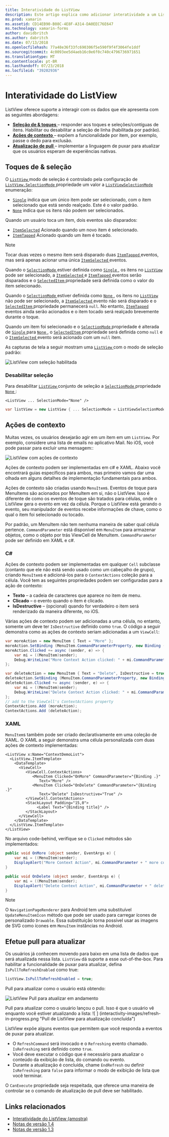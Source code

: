 ```yaml
---
title: Interatividade do ListView
description: Este artigo explica como adicionar interatividade a um ListView do xamarin. Forms com a implementação de seleções, ações de contexto e puxar para atualizar.
ms.prod: xamarin
ms.assetid: CD14EB90-B08C-4E8F-A314-DA0EEC76E647
ms.technology: xamarin-forms
author: davidbritch
ms.author: dabritch
ms.date: 07/13/2018
ms.openlocfilehash: 77a48e36f33fc690306f5e590f9f4f3064fe1ddf
ms.sourcegitcommit: 4c0093ee5d4aeb16c0e6f0c740c4796736971651
ms.translationtype: MT
ms.contentlocale: pt-BR
ms.lasthandoff: 07/23/2018
ms.locfileid: "39202936"
---
```

# <a name="listview-interactivity"></a>Interatividade do ListView

ListView oferece suporte a interagir com os dados que ele apresenta com as seguintes abordagens:

- [**Seleção de & toques** ](#selectiontaps) &ndash; responder aos toques e seleções/contíguas de itens. Habilitar ou desabilitar a seleção de linha (habilitada por padrão).
- [**Ações de contexto** ](#Context_Actions) &ndash; expõem a funcionalidade por item, por exemplo, passe o dedo para exclusão.
- [**Atualização de pull** ](#Pull_to_Refresh) &ndash; implementar a linguagem de puxar para atualizar que os usuários esperam de experiências nativas.

<a name="selectiontaps" />

## <a name="selection--taps"></a>Toques de & seleção

O [ `ListView` ](xref:Xamarin.Forms.ListView) modo de seleção é controlado pela configuração de [ `ListView.SelectionMode` ](xref:Xamarin.Forms.ListView.SelectionMode) propriedade um valor a [ `ListViewSelectionMode` ](xref:Xamarin.Forms.ListViewSelectionMode) enumeração:

- [`Single`](xref:Xamarin.Forms.ListViewSelectionMode.Single) indica que um único item pode ser selecionado, com o item selecionado que está sendo realçado. Este é o valor padrão.
- [`None`](xref:Xamarin.Forms.ListViewSelectionMode.None) indica que os itens não podem ser selecionados.

Quando um usuário toca um item, dois eventos são disparados:

- [`ItemSelected`](xref:Xamarin.Forms.ListView.ItemSelected) Acionado quando um novo item é selecionado.
- [`ItemTapped`](xref:Xamarin.Forms.ListView.ItemTapped) Acionado quando um item é tocado.

> [!NOTE]
> Tocar duas vezes o mesmo item será disparado duas [ `ItemTapped` ](xref:Xamarin.Forms.ListView.ItemTapped) eventos, mas será apenas acionar uma única [ `ItemSelected` ](xref:Xamarin.Forms.ListView.ItemSelected) eventos.

Quando o [ `SelectionMode` ](xref:Xamarin.Forms.ListView.SelectionMode) estiver definida como [ `Single` ](xref:Xamarin.Forms.ListViewSelectionMode.Single), os itens no [ `ListView` ](xref:Xamarin.Forms.ListView) pode ser selecionado, a [ `ItemSelected` ](xref:Xamarin.Forms.ListView.ItemSelected) e [ `ItemTapped` ](xref:Xamarin.Forms.ListView.ItemTapped) eventos serão disparados e o [ `SelectedItem` ](xref:Xamarin.Forms.ListView.SelectedItem) propriedade será definida como o valor do item selecionado.

Quando o [ `SelectionMode` ](xref:Xamarin.Forms.ListView.SelectionMode) estiver definida como [ `None` ](xref:Xamarin.Forms.ListViewSelectionMode.None), os itens no [ `ListView` ](xref:Xamarin.Forms.ListView) não pode ser selecionado, a [ `ItemSelected` ](xref:Xamarin.Forms.ListView.ItemSelected) evento não será disparado e o [ `SelectedItem` ](xref:Xamarin.Forms.ListView.SelectedItem) propriedade permanecerá `null`. No entanto, [ `ItemTapped` ](xref:Xamarin.Forms.ListView.ItemTapped) eventos ainda serão acionados e o item tocado será realçado brevemente durante o toque.

Quando um item foi selecionado e o [ `SelectionMode` ](xref:Xamarin.Forms.ListView.SelectionMode) propriedade é alterada de [ `Single` ](xref:Xamarin.Forms.ListViewSelectionMode.Single) para [ `None` ](xref:Xamarin.Forms.ListViewSelectionMode.None), o [ `SelectedItem` ](xref:Xamarin.Forms.ListView.SelectedItem) propriedade será definida como `null` e o [ `ItemSelected` ](xref:Xamarin.Forms.ListView.ItemSelected) evento será acionado com um `null` item.

As capturas de tela a seguir mostram uma [ `ListView` ](xref:Xamarin.Forms.ListView) com o modo de seleção padrão:

![](interactivity-images/selection-default.png "ListView com seleção habilitada")

### <a name="disabling-selection"></a>Desabilitar seleção

Para desabilitar [ `ListView` ](xref:Xamarin.Forms.ListView) conjunto de seleção a [ `SelectionMode` ](xref:Xamarin.Forms.ListView.SelectionMode) propriedade [ `None` ](xref:Xamarin.Forms.ListViewSelectionMode.None):

```xaml
<ListView ... SelectionMode="None" />
```

```csharp
var listView = new ListView { ... SelectionMode = ListViewSelectionMode.None };
```

<a name="Context_Actions" />

## <a name="context-actions"></a>Ações de contexto
Muitas vezes, os usuários desejarão agir em um item em um `ListView`. Por exemplo, considere uma lista de emails no aplicativo Mail. No iOS, você pode passar para excluir uma mensagem::

![](interactivity-images/context-default.png "ListView com ações de contexto")

Ações de contexto podem ser implementadas em c# e XAML. Abaixo você encontrará guias específicos para ambos, mas primeiro vamos dar uma olhada em alguns detalhes de implementação fundamentais para ambos.

Ações de contexto são criadas usando `MenuItem`s. Eventos de toque para MenuItems são acionados por MenuItem em si, não o ListView. Isso é diferente de como os eventos de toque são tratados para células, onde o ListView gera o evento em vez da célula. Porque o ListView está gerando o evento, seu manipulador de eventos recebe informações de chave, como o qual o item foi selecionado ou tocado.

Por padrão, um MenuItem não tem nenhuma maneira de saber qual célula pertence. `CommandParameter` está disponível em `MenuItem` para armazenar objetos, como o objeto por trás ViewCell de MenuItem. `CommandParameter` pode ser definido em XAML e c#.

### <a name="c"></a>C#  

Ações de contexto podem ser implementadas em qualquer `Cell` subclasse (contanto que ele não está sendo usado como um cabeçalho de grupo), criando `MenuItem`s e adicioná-los para o `ContextActions` coleção para a célula. Você tem as seguintes propriedades podem ser configuradas para a ação de contexto:

* **Texto** &ndash; a cadeia de caracteres que aparece no item de menu.
* **Clicado** &ndash; o evento quando o item é clicado.
* **IsDestructive** &ndash; (opcional) quando for verdadeiro o item será renderizado da maneira diferente, no iOS.

Várias ações de contexto podem ser adicionadas a uma célula, no entanto, somente um deve ter `IsDestructive` definido como `true`. O código a seguir demonstra como as ações de contexto seriam adicionadas a um `ViewCell`:

```csharp
var moreAction = new MenuItem { Text = "More" };
moreAction.SetBinding (MenuItem.CommandParameterProperty, new Binding ("."));
moreAction.Clicked += async (sender, e) => {
    var mi = ((MenuItem)sender);
    Debug.WriteLine("More Context Action clicked: " + mi.CommandParameter);
};

var deleteAction = new MenuItem { Text = "Delete", IsDestructive = true }; // red background
deleteAction.SetBinding (MenuItem.CommandParameterProperty, new Binding ("."));
deleteAction.Clicked += async (sender, e) => {
    var mi = ((MenuItem)sender);
    Debug.WriteLine("Delete Context Action clicked: " + mi.CommandParameter);
};
// add to the ViewCell's ContextActions property
ContextActions.Add (moreAction);
ContextActions.Add (deleteAction);
```

### <a name="xaml"></a>XAML

`MenuItem`s também pode ser criado declarativamente em uma coleção de XAML. O XAML a seguir demonstra uma célula personalizada com duas ações de contexto implementadas:

```xaml
<ListView x:Name="ContextDemoList">
  <ListView.ItemTemplate>
    <DataTemplate>
      <ViewCell>
         <ViewCell.ContextActions>
            <MenuItem Clicked="OnMore" CommandParameter="{Binding .}"
               Text="More" />
            <MenuItem Clicked="OnDelete" CommandParameter="{Binding .}"
               Text="Delete" IsDestructive="True" />
         </ViewCell.ContextActions>
         <StackLayout Padding="15,0">
              <Label Text="{Binding title}" />
         </StackLayout>
      </ViewCell>
    </DataTemplate>
  </ListView.ItemTemplate>
</ListView>
```

No arquivo code-behind, verifique se o `Clicked` métodos são implementados:

```csharp
public void OnMore (object sender, EventArgs e) {
    var mi = ((MenuItem)sender);
    DisplayAlert("More Context Action", mi.CommandParameter + " more context action", "OK");
}

public void OnDelete (object sender, EventArgs e) {
    var mi = ((MenuItem)sender);
    DisplayAlert("Delete Context Action", mi.CommandParameter + " delete context action", "OK");
}
```

> [!NOTE]
> O `NavigationPageRenderer` para Android tem uma substituível `UpdateMenuItemIcon` método que pode ser usado para carregar ícones de personalizado `Drawable`. Essa substituição torna possível usar as imagens de SVG como ícones em `MenuItem` instâncias no Android.

<a name="Pull_to_Refresh" />

## <a name="pull-to-refresh"></a>Efetue pull para atualizar
Os usuários já conhecem movendo para baixo em uma lista de dados que será atualizada nessa lista. `ListView` dá suporte a esse out-of-the-box. Para habilitar a funcionalidade de puxar para atualizar, defina `IsPullToRefreshEnabled` como true:

```csharp
listView.IsPullToRefreshEnabled = true;
```

Pull para atualizar como o usuário está obtendo:

![](interactivity-images/refresh-start.png "ListView Pull para atualizar em andamento")

Pull para atualizar como o usuário lançou o pull. Isso é que o usuário vê enquanto você estiver atualizando a lista: ![ ] (interactivity-images/refresh-in-progress.png "Pull de ListView para atualização concluída")

ListView expõe alguns eventos que permitem que você responda a eventos de puxar para atualizar.

-  O `RefreshCommand` será invocado e o `Refreshing` evento chamado. `IsRefreshing` será definido como `true`.
-  Você deve executar o código que é necessário para atualizar o conteúdo da exibição de lista, do comando ou evento.
-  Durante a atualização é concluída, chame `EndRefresh` ou definir `IsRefreshing` para `false` para informar o modo de exibição de lista que você terminar.

O `CanExecute` propriedade seja respeitada, que oferece uma maneira de controlar se o comando de atualização de pull deve ser habilitado.



## <a name="related-links"></a>Links relacionados

- [Interatividade do ListView (amostra)](https://developer.xamarin.com/samples/xamarin-forms/UserInterface/ListView/interactivity)
- [Notas de versão 1.4](http://forums.xamarin.com/discussion/35451/xamarin-forms-1-4-0-released/)
- [Notas de versão 1.3](http://forums.xamarin.com/discussion/29934/xamarin-forms-1-3-0-released/)
